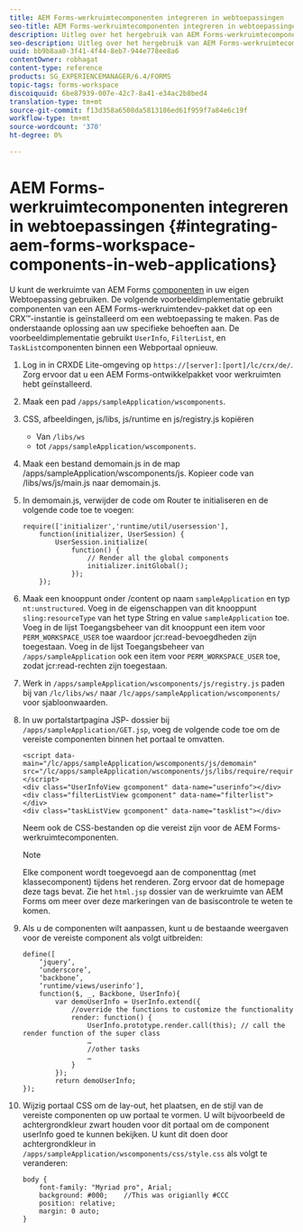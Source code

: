 ```yaml
---
title: AEM Forms-werkruimtecomponenten integreren in webtoepassingen
seo-title: AEM Forms-werkruimtecomponenten integreren in webtoepassingen
description: Uitleg over het hergebruik van AEM Forms-werkruimtecomponenten in uw eigen webapps om functionaliteit te benutten en verregaande integratie te bieden.
seo-description: Uitleg over het hergebruik van AEM Forms-werkruimtecomponenten in uw eigen webapps om functionaliteit te benutten en verregaande integratie te bieden.
uuid: bb9b8aa0-3f41-4f44-8eb7-944e778ee8a6
contentOwner: robhagat
content-type: reference
products: SG_EXPERIENCEMANAGER/6.4/FORMS
topic-tags: forms-workspace
discoiquuid: 6be87939-007e-42c7-8a41-e34ac2b8bed4
translation-type: tm+mt
source-git-commit: f13d358a6508da5813186ed61f959f7a84e6c19f
workflow-type: tm+mt
source-wordcount: '370'
ht-degree: 0%

---
```



# AEM Forms-werkruimtecomponenten integreren in webtoepassingen {#integrating-aem-forms-workspace-components-in-web-applications}

U kunt de werkruimte van AEM Forms [componenten](/help/forms/using/description-reusable-components.md) in uw eigen Webtoepassing gebruiken. De volgende voorbeeldimplementatie gebruikt componenten van een AEM Forms-werkruimtendev-pakket dat op een CRX™-instantie is geïnstalleerd om een webtoepassing te maken. Pas de onderstaande oplossing aan uw specifieke behoeften aan. De voorbeeldimplementatie gebruikt `UserInfo`, `FilterList`, en `TaskList`componenten binnen een Webportaal opnieuw.

1. Log in in CRXDE Lite-omgeving op `https://[server]:[port]/lc/crx/de/`. Zorg ervoor dat u een AEM Forms-ontwikkelpakket voor werkruimten hebt geïnstalleerd.
1. Maak een pad `/apps/sampleApplication/wscomponents`.
1. CSS, afbeeldingen, js/libs, js/runtime en js/registry.js kopiëren

   * Van `/libs/ws`
   * tot `/apps/sampleApplication/wscomponents`.

1. Maak een bestand demomain.js in de map /apps/sampleApplication/wscomponents/js. Kopieer code van /libs/ws/js/main.js naar demomain.js.
1. In demomain.js, verwijder de code om Router te initialiseren en de volgende code toe te voegen:

   ```
   require(['initializer','runtime/util/usersession'], 
       function(initializer, UserSession) { 
           UserSession.initialize( 
               function() { 
                   // Render all the global components
                   initializer.initGlobal();  
               }); 
       });
   ```

1. Maak een knooppunt onder /content op naam `sampleApplication` en typ `nt:unstructured`. Voeg in de eigenschappen van dit knooppunt `sling:resourceType` van het type String en value `sampleApplication` toe. Voeg in de lijst Toegangsbeheer van dit knooppunt een item voor `PERM_WORKSPACE_USER` toe waardoor jcr:read-bevoegdheden zijn toegestaan. Voeg in de lijst Toegangsbeheer van `/apps/sampleApplication` ook een item voor `PERM_WORKSPACE_USER` toe, zodat jcr:read-rechten zijn toegestaan.
1. Werk in `/apps/sampleApplication/wscomponents/js/registry.js` paden bij van `/lc/libs/ws/` naar `/lc/apps/sampleApplication/wscomponents/` voor sjabloonwaarden.
1. In uw portalstartpagina JSP- dossier bij `/apps/sampleApplication/GET.jsp`, voeg de volgende code toe om de vereiste componenten binnen het portaal te omvatten.

   ```as3
   <script data-main="/lc/apps/sampleApplication/wscomponents/js/demomain" src="/lc/apps/sampleApplication/wscomponents/js/libs/require/require.js"></script>
   <div class="UserInfoView gcomponent" data-name="userinfo"></div> 
   <div class="filterListView gcomponent" data-name="filterlist"></div> 
   <div class="taskListView gcomponent" data-name="tasklist"></div> 
   ```

   Neem ook de CSS-bestanden op die vereist zijn voor de AEM Forms-werkruimtecomponenten.

   >[!NOTE]
   >
   >Elke component wordt toegevoegd aan de componenttag (met klassecomponent) tijdens het renderen. Zorg ervoor dat de homepage deze tags bevat. Zie het `html.jsp` dossier van de werkruimte van AEM Forms om meer over deze markeringen van de basiscontrole te weten te komen.

1. Als u de componenten wilt aanpassen, kunt u de bestaande weergaven voor de vereiste component als volgt uitbreiden:

   ```as3
   define([ 
       ‘jquery’, 
       ‘underscore’, 
       ‘backbone’, 
       ‘runtime/views/userinfo'],
       function($, _, Backbone, UserInfo){ 
           var demoUserInfo = UserInfo.extend({ 
               //override the functions to customize the functionality 
               render: function() { 
                   UserInfo.prototype.render.call(this); // call the render function of the super class 
                   … 
                   //other tasks 
                   … 
               } 
           }); 
           return demoUserInfo; 
   });
   ```

1. Wijzig portaal CSS om de lay-out, het plaatsen, en de stijl van de vereiste componenten op uw portaal te vormen. U wilt bijvoorbeeld de achtergrondkleur zwart houden voor dit portaal om de component userInfo goed te kunnen bekijken. U kunt dit doen door achtergrondkleur in `/apps/sampleApplication/wscomponents/css/style.css` als volgt te veranderen:

   ```as3
   body {
       font-family: "Myriad pro", Arial;
       background: #000;    //This was origianlly #CCC    
       position: relative;
       margin: 0 auto;
   }
   ```
